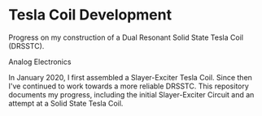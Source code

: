 # Tesla Coil Development

Progress on my construction of a Dual Resonant Solid State Tesla Coil (DRSSTC).

Analog Electronics

In January 2020, I first assembled a Slayer-Exciter Tesla Coil. Since then I've continued to work towards a more reliable DRSSTC. This repository documents my progress, including the initial Slayer-Exciter Circuit and an attempt at a Solid State Tesla Coil.
